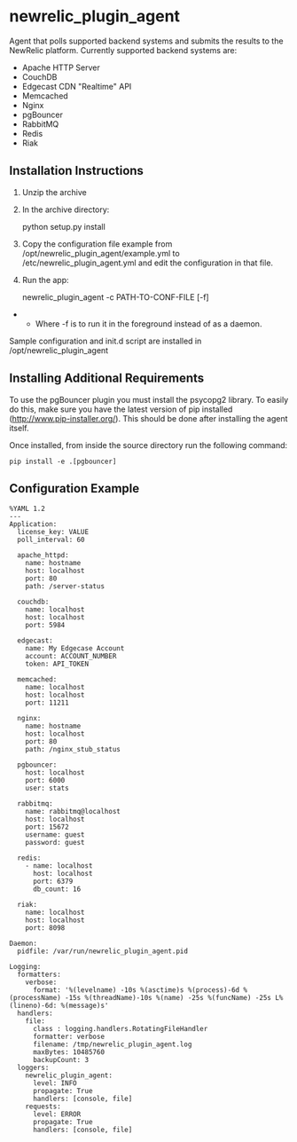 newrelic_plugin_agent
=====================

Agent that polls supported backend systems and submits the results to the
NewRelic platform. Currently supported backend systems are:

- Apache HTTP Server
- CouchDB
- Edgecast CDN "Realtime" API
- Memcached
- Nginx
- pgBouncer
- RabbitMQ
- Redis
- Riak

Installation Instructions
-------------------------
1. Unzip the archive
2. In the archive directory:

    python setup.py install

3. Copy the configuration file example from /opt/newrelic_plugin_agent/example.yml to /etc/newrelic_plugin_agent.yml and edit the configuration in that file.
4. Run the app:

    newrelic_plugin_agent -c PATH-TO-CONF-FILE [-f]

* - Where -f is to run it in the foreground instead of as a daemon.

Sample configuration and init.d script are installed in /opt/newrelic_plugin_agent

Installing Additional Requirements
----------------------------------

To use the pgBouncer plugin you must install the psycopg2 library. To easily do
this, make sure you have the latest version of pip installed (http://www.pip-installer.org/). This should be done after installing the agent itself.

Once installed, from inside the source directory run the following command:

    pip install -e .[pgbouncer]

Configuration Example
---------------------

    %YAML 1.2
    ---
    Application:
      license_key: VALUE
      poll_interval: 60

      apache_httpd:
        name: hostname
        host: localhost
        port: 80
        path: /server-status

      couchdb:
        name: localhost
        host: localhost
        port: 5984

      edgecast:
        name: My Edgecase Account
        account: ACCOUNT_NUMBER
        token: API_TOKEN

      memcached:
        name: localhost
        host: localhost
        port: 11211

      nginx:
        name: hostname
        host: localhost
        port: 80
        path: /nginx_stub_status

      pgbouncer:
        host: localhost
        port: 6000
        user: stats

      rabbitmq:
        name: rabbitmq@localhost
        host: localhost
        port: 15672
        username: guest
        password: guest

      redis:
        - name: localhost
          host: localhost
          port: 6379
          db_count: 16

      riak:
        name: localhost
        host: localhost
        port: 8098

    Daemon:
      pidfile: /var/run/newrelic_plugin_agent.pid

    Logging:
      formatters:
        verbose:
          format: '%(levelname) -10s %(asctime)s %(process)-6d %(processName) -15s %(threadName)-10s %(name) -25s %(funcName) -25s L%(lineno)-6d: %(message)s'
      handlers:
        file:
          class : logging.handlers.RotatingFileHandler
          formatter: verbose
          filename: /tmp/newrelic_plugin_agent.log
          maxBytes: 10485760
          backupCount: 3
      loggers:
        newrelic_plugin_agent:
          level: INFO
          propagate: True
          handlers: [console, file]
        requests:
          level: ERROR
          propagate: True
          handlers: [console, file]
